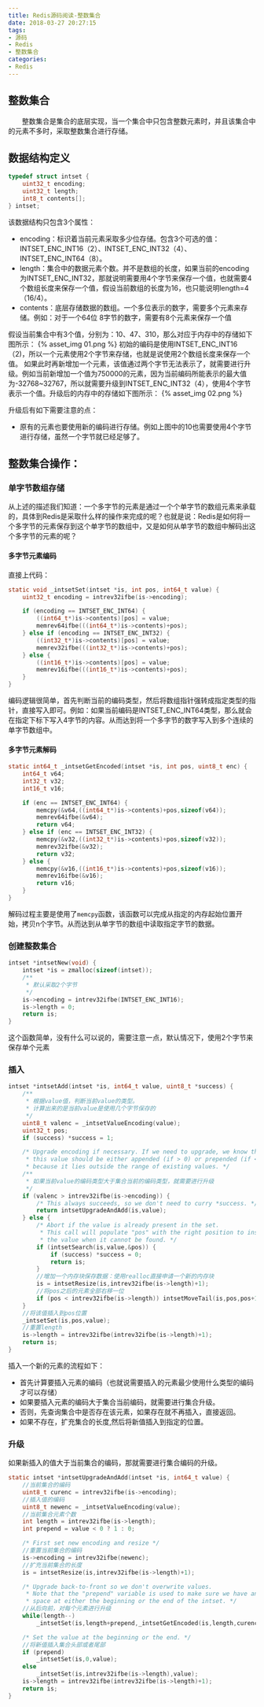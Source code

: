 ```yaml
---
title: Redis源码阅读-整数集合
date: 2018-03-27 20:27:15
tags:
- 源码
- Redis
- 整数集合
categories:
- Redis
---
```

## 整数集合
&emsp;&emsp;整数集合是集合的底层实现，当一个集合中只包含整数元素时，并且该集合中的元素不多时，采取整数集合进行存储。
<!--more-->
## 数据结构定义
```C
typedef struct intset {
    uint32_t encoding;
    uint32_t length;
    int8_t contents[];
} intset;
```
该数据结构只包含3个属性：
- encoding：标识着当前元素采取多少位存储。包含3个可选的值：INTSET_ENC_INT16（2）、INTSET_ENC_INT32（4）、INTSET_ENC_INT64（8）。
- length：集合中的数据元素个数。并不是数组的长度，如果当前的encoding为INTSET_ENC_INT32，那就说明需要用4个字节来保存一个值，也就需要4个数组长度来保存一个值，假设当前数组的长度为16，也只能说明length=4（16/4）。
- contents：底层存储数据的数组。一个多位表示的数字，需要多个元素来存储。例如：对于一个64位 8字节的数字，需要有8个元素来保存一个值

假设当前集合中有3个值，分别为：10、47、310，那么对应于内存中的存储如下图所示：
{% asset_img 01.png %}
初始的编码是使用INTSET_ENC_INT16（2)，所以一个元素使用2个字节来存储，也就是说使用2个数组长度来保存一个值。
如果此时再新增加一个元素，该值通过两个字节无法表示了，就需要进行升级。例如当前新增加一个值为750000的元素，因为当前编码所能表示的最大值为-32768~32767，所以就需要升级到INTSET_ENC_INT32（4），使用4个字节表示一个值。升级后的内存中的存储如下图所示：
{% asset_img 02.png %}

升级后有如下需要注意的点：
- 原有的元素也要使用新的编码进行存储。例如上图中的10也需要使用4个字节进行存储，虽然一个字节就已经足够了。

## 整数集合操作：
### 单字节数组存储
从上述的描述我们知道：一个多字节的元素是通过一个个单字节的数组元素来承载的，具体到Redis是采取什么样的操作来完成的呢？也就是说：Redis是如何将一个多字节的元素保存到这个单字节的数组中，又是如何从单字节的数组中解码出这个多字节的元素的呢？

#### 多字节元素编码
直接上代码：
```C
static void _intsetSet(intset *is, int pos, int64_t value) {
    uint32_t encoding = intrev32ifbe(is->encoding);

    if (encoding == INTSET_ENC_INT64) {
        ((int64_t*)is->contents)[pos] = value;
        memrev64ifbe(((int64_t*)is->contents)+pos);
    } else if (encoding == INTSET_ENC_INT32) {
        ((int32_t*)is->contents)[pos] = value;
        memrev32ifbe(((int32_t*)is->contents)+pos);
    } else {
        ((int16_t*)is->contents)[pos] = value;
        memrev16ifbe(((int16_t*)is->contents)+pos);
    }
}
```
编码逻辑很简单，首先判断当前的编码类型，然后将数组指针强转成指定类型的指针，直接写入即可。例如：如果当前编码是INTSET_ENC_INT64类型，那么就会在指定下标下写入4字节的内容。从而达到将一个多字节的数字写入到多个连续的单字节数组中。
#### 多字节元素解码
```C
static int64_t _intsetGetEncoded(intset *is, int pos, uint8_t enc) {
    int64_t v64;
    int32_t v32;
    int16_t v16;

    if (enc == INTSET_ENC_INT64) {
        memcpy(&v64,((int64_t*)is->contents)+pos,sizeof(v64));
        memrev64ifbe(&v64);
        return v64;
    } else if (enc == INTSET_ENC_INT32) {
        memcpy(&v32,((int32_t*)is->contents)+pos,sizeof(v32));
        memrev32ifbe(&v32);
        return v32;
    } else {
        memcpy(&v16,((int16_t*)is->contents)+pos,sizeof(v16));
        memrev16ifbe(&v16);
        return v16;
    }
}
```
解码过程主要是使用了`memcpy`函数，该函数可以完成从指定的内存起始位置开始，拷贝n个字节。从而达到从单字节的数组中读取指定字节的数据。

### 创建整数集合
```C
intset *intsetNew(void) {
    intset *is = zmalloc(sizeof(intset));
    /**
     * 默认采取2个字节
     */
    is->encoding = intrev32ifbe(INTSET_ENC_INT16);
    is->length = 0;
    return is;
}
```
这个函数简单，没有什么可以说的，需要注意一点，默认情况下，使用2个字节来保存单个元素

### 插入
```C
intset *intsetAdd(intset *is, int64_t value, uint8_t *success) {
    /**
     * 根据value值，判断当前value的类型。
     * 计算出来的是当前value是使用几个字节保存的
     */
    uint8_t valenc = _intsetValueEncoding(value);
    uint32_t pos;
    if (success) *success = 1;

    /* Upgrade encoding if necessary. If we need to upgrade, we know that
     * this value should be either appended (if > 0) or prepended (if < 0),
     * because it lies outside the range of existing values. */
    /**
     * 如果当前value的编码类型大于集合当前的编码类型，就需要进行升级
     */
    if (valenc > intrev32ifbe(is->encoding)) {
        /* This always succeeds, so we don't need to curry *success. */
        return intsetUpgradeAndAdd(is,value);
    } else {
        /* Abort if the value is already present in the set.
         * This call will populate "pos" with the right position to insert
         * the value when it cannot be found. */
        if (intsetSearch(is,value,&pos)) {
            if (success) *success = 0;
            return is;
        }
        //增加一个内存块保存数据：使用realloc直接申请一个新的内存块
        is = intsetResize(is,intrev32ifbe(is->length)+1);
        //将pos之后的元素全部右移一位
        if (pos < intrev32ifbe(is->length)) intsetMoveTail(is,pos,pos+1);
    }
    //将该值插入到pos位置
    _intsetSet(is,pos,value);
    //重置length
    is->length = intrev32ifbe(intrev32ifbe(is->length)+1);
    return is;
}
```
插入一个新的元素的流程如下：
- 首先计算要插入元素的编码（也就说需要插入的元素最少使用什么类型的编码才可以存储）
- 如果要插入元素的编码大于集合当前编码，就需要进行集合升级。
- 否则，先查询集合中是否存在该元素，如果存在就不再插入，直接返回。
- 如果不存在，扩充集合的长度,然后将新值插入到指定的位置。

### 升级
如果新插入的值大于当前集合的编码，那就需要进行集合编码的升级。
```C
static intset *intsetUpgradeAndAdd(intset *is, int64_t value) {
    //当前集合的编码
    uint8_t curenc = intrev32ifbe(is->encoding);
    //插入值的编码
    uint8_t newenc = _intsetValueEncoding(value);
    //当前集合元素个数
    int length = intrev32ifbe(is->length);
    int prepend = value < 0 ? 1 : 0;

    /* First set new encoding and resize */
    //重置当前集合的编码
    is->encoding = intrev32ifbe(newenc);
    //扩充当前集合的长度
    is = intsetResize(is,intrev32ifbe(is->length)+1);

    /* Upgrade back-to-front so we don't overwrite values.
     * Note that the "prepend" variable is used to make sure we have an empty
     * space at either the beginning or the end of the intset. */
    //从后向前，对每个元素进行升级
    while(length--)
        _intsetSet(is,length+prepend,_intsetGetEncoded(is,length,curenc));

    /* Set the value at the beginning or the end. */
    //将新值插入集合头部或者尾部
    if (prepend)
        _intsetSet(is,0,value);
    else
        _intsetSet(is,intrev32ifbe(is->length),value);
    is->length = intrev32ifbe(intrev32ifbe(is->length)+1);
    return is;
}
```
